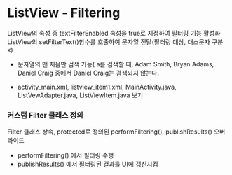 # ListView - Filtering

ListView의 속성 중 textFilterEnabled 속성을 true로 지정하여 필터링 기능 활성화
ListView의 setFilterText()함수를 호출하여 문자열 전달(필터링 대상, 대소문자 구분 x)

* 문자열의 맨 처음만 검색 가능( a를 검색할 때, Adam Smith, Bryan Adams, Daniel Craig 중에서 Daniel Craig는 검색되지 않는다.

* activity_main.xml, listview_item1.xml, MainActivity.java, ListVewAdapter.java, ListViewItem.java 보기


### 커스텀 Filter 클래스 정의
Filter 클래스 상속, protected로 정의된 performFiltering(), publishResults() 오버라이드

+ performFiltering() 에서 필터링 수행
+ publishResults() 에서 필터링된 결과를 UI에 갱신시킴